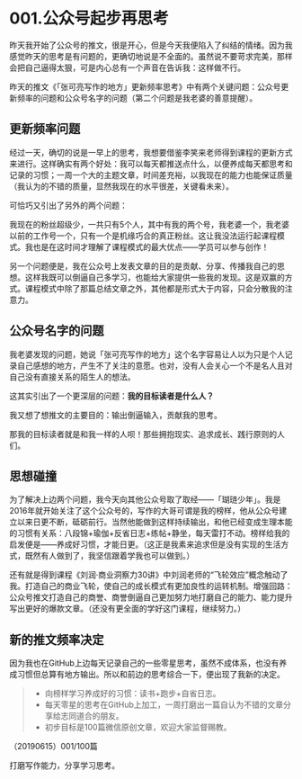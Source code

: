 # 001.公众号起步再思考

昨天我开始了公众号的推文，很是开心，但是今天我便陷入了纠结的情绪。因为我感觉昨天的思考是有问题的，更确切地说是不全面的。虽然说不要苛求完美，那样会把自己逼得太狠，可是内心总有一个声音在告诉我：这样做不行。

昨天的推文《「张可亮写作的地方」更新频率思考》中有两个关键问题：公众号更新频率的问题和公众号名字的问题（第二个问题是我老婆的善意提醒）。

## 更新频率问题

经过一天，确切的说是一早上的思考，我想要借鉴李笑来老师得到课程的更新方式来进行。这样确实有两个好处：我可以每天都推送点什么，以便养成每天都思考和记录的习惯；一周一个大的主题文章，时间差充裕，以我现在的能力也能保证质量（我认为的不错的质量，显然我现在的水平很差，关键看未来）。

可恰巧又引出了另外的两个问题：

我现在的粉丝超级少，一共只有5个人，其中有我的两个号，我老婆一个，我老婆以前的工作号一个，只有一个是机缘巧合的真正粉丝。这让我没法运行起课程模式。我也是在这时间才理解了课程模式的最大优点——学员可以参与创作！

另一个问题便是，我在公众号上发表文章的目的是贡献、分享、传播我自己的思想。这样我既可以倒逼自己多学习，也能给大家提供一些我的发现。这是双赢的方式。课程模式中除了那篇总结文章之外，其他都是形式大于内容，只会分散我的注意力。

## 公众号名字的问题

我老婆发现的问题，她说「张可亮写作的地方」这个名字容易让人以为只是个人记录自己感想的地方，产生不了关注的意愿。也对，没有人会关心一个不是名人且对自己没有直接关系的陌生人的想法。

这其实引出了一个更深层的问题：**我的目标读者是什么人？**

我又想了想推文的主要目的：输出倒逼输入，贡献我的思考。

那我的目标读者就是和我一样的人呗！那些拥抱现实、追求成长、践行原则的人们。

## 思想碰撞

为了解决上边两个问题，我今天向其他公众号取了取经——「瑚琏少年」。我是2016年就开始关注了这个公众号的，写作的大哥可谓是我的榜样，他从公众号建立以来日更不断，砥砺前行。当然他能做到这样持续输出，和他已经变成生理本能的习惯有关系：八段锦+瑜伽+反省日志+练帖+静坐，每天雷打不动。榜样给我的启发便是——养成好习惯，才能日更。（这正是我素来追求但是没有实现的生活方式，既然有人做到了，我坚信跟着学我也可以做到。）

还有就是得到课程《刘润·商业洞察力30讲》中刘润老师的“飞轮效应”概念触动了我。打造自己的商业飞轮，使自己的成长模式有更加良性的运转机制。增强回路：公众号推文打造自己的商誉、商誉倒逼自己更加努力地打磨自己的能力、能力提升写出更好的爆款文章。（还没有更全面的学好这门课程，继续努力。）

## 新的推文频率决定

因为我也在GitHub上边每天记录自己的一些零星思考，虽然不成体系，也没有养成习惯但总算有地方输出。所以和前边的思考综合一下，便出现了我新的决定。

>- 向榜样学习养成好的习惯：读书+跑步+自省日志。
>- 每天零星的思考在GitHub上加工，一周打磨出一篇自认为不错的文章分享给志同道合的朋友。
>- 初步目标是100篇微信原创文章，欢迎大家监督赐教。


（20190615）001/100篇

打磨写作能力，分享学习思考。



